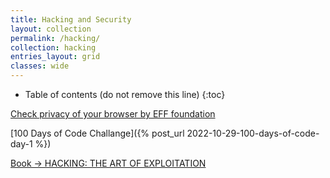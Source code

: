 ```yaml
---
title: Hacking and Security
layout: collection
permalink: /hacking/
collection: hacking
entries_layout: grid
classes: wide
---
```


* Table of contents (do not remove this line)
{:toc}

[Check privacy of your browser by EFF foundation](https://coveryourtracks.eff.org/)

[100 Days of Code Challange]({% post_url 2022-10-29-100-days-of-code-day-1 %})

[Book -> HACKING: THE ART OF EXPLOITATION](https://repo.zenk-security.com/Magazine%20E-book/Hacking-%20The%20Art%20of%20Exploitation%20(2nd%20ed.%202008)%20-%20Erickson.pdf)
